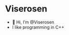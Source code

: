 # Viserosen
- 👋 Hi, I’m @Viserosen
- I like programming in C++


<!---
Viserosen/Viserosen is a ✨ special ✨ repository because its `README.md` (this file) appears on your GitHub profile.
You can click the Preview link to take a look at your changes.
--->

